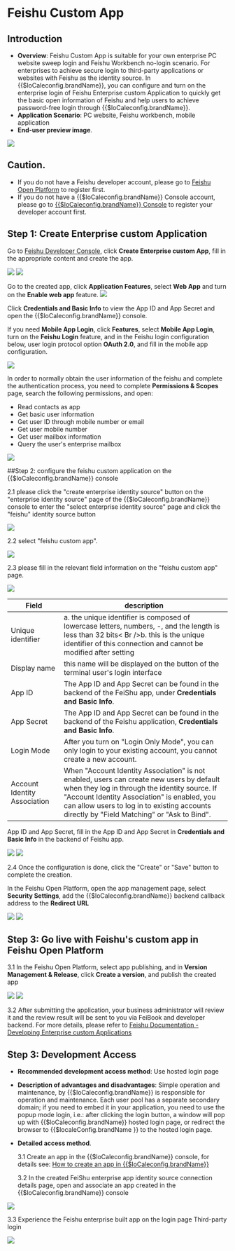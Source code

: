 # Feishu Custom App

<LastUpdated/>

## Introduction

- **Overview**: Feishu Custom App is suitable for your own enterprise PC website sweep login and Feishu Workbench no-login scenario. For enterprises to achieve secure login to third-party applications or websites with Feishu as the identity source. In {{$loCaleconfig.brandName}}, you can configure and turn on the enterprise login of Feishu Enterprise custom Application to quickly get the basic open information of Feishu and help users to achieve password-free login through {{$loCaleconfig.brandName}}.
- **Application Scenario**: PC website, Feishu workbench, mobile application
- **End-user preview image**.

<img src="./images/00.png" >

## Caution.

- If you do not have a Feishu developer account, please go to [Feishu Open Platform](https://open.feishu.cn/app) to register first.
- If you do not have a {{$loCaleconfig.brandName}} Console account, please go to [{{$loCaleconfig.brandName}} Console](https://authing.cn/) to register your developer account first.

## Step 1: Create Enterprise custom Application

Go to [Feishu Developer Console](https://open.feishu.cn/app), click **Create Enterprise custom App**, fill in the appropriate content and create the app.

<img src="./images/01.png" >

<img src="./images/02.png" >

Go to the created app, click **Application Features**, select **Web App** and turn on the **Enable web app** feature.
<img src="./images/04.png" >

Click **Credentials and Basic Info** to view the App ID and App Secret and open the {{$loCaleconfig.brandName}} console.

If you need **Mobile App Login**, click **Features**, select **Mobile App Login**, turn on the **Feishu Login** feature, and in the Feishu login configuration below, user login protocol option **OAuth 2.0**, and fill in the mobile app configuration.

<img src="./images/09.png" >

In order to normally obtain the user information of the feishu and complete the authentication process, you need to complete **Permissions & Scopes** page, search the following permissions, and open:

- Read contacts as app
- Get basic user information
- Get user ID through mobile number or email
- Get user mobile number
- Get user mailbox information
- Query the user's enterprise mailbox

<img src="./images/06.png" >

##Step 2: configure the feishu custom application on the {{$loCaleconfig.brandName}} console

2.1 please click the "create enterprise identity source" button on the "enterprise identity source" page of the {{$loCaleconfig.brandName}} console to enter the "select enterprise identity source" page and click the "feishu" identity source button

<img src="./images/12.png" >

2.2 select "feishu custom app".

<img src="./images/13.png" >

2.3 please fill in the relevant field information on the "feishu custom app" page.

<img src="./images/14.png" >

| Field                        | description                                                                                                                                                                                                                                                                             |
| ---------------------------- | --------------------------------------------------------------------------------------------------------------------------------------------------------------------------------------------------------------------------------------------------------------------------------------- |
| Unique identifier            | a. the unique identifier is composed of lowercase letters, numbers, -, and the length is less than 32 bits< Br />b. this is the unique identifier of this connection and cannot be modified after setting                                                                               |
| Display name                 | this name will be displayed on the button of the terminal user's login interface                                                                                                                                                                                                        |
| App ID                       | The App ID and App Secret can be found in the backend of the FeiShu app, under **Credentials and Basic Info**.                                                                                                                                                                   | App Secret |
| App Secret                   | The App ID and App Secret can be found in the backend of the Feishu application, **Credentials and Basic Info**.                                                                                                                                                                 | Login Mode |
| Login Mode                   | After you turn on "Login Only Mode", you can only login to your existing account, you cannot create a new account.                                                                                                                                                                      | Sign In Mode |
| Account Identity Association | When "Account Identity Association" is not enabled, users can create new users by default when they log in through the identity source. If "Account Identity Association" is enabled, you can allow users to log in to existing accounts directly by "Field Matching" or "Ask to Bind". | App ID |

App ID and App Secret, fill in the App ID and App Secret in **Credentials and Basic Info** in the backend of Feishu app.

<img src="./images/03.png" >

<img src="./images/10.png" >

2.4 Once the configuration is done, click the "Create" or "Save" button to complete the creation.

In the Feishu Open Platform, open the app management page, select **Security Settings**, add the {{$loCaleconfig.brandName}} backend callback address to the **Redirect URL**

<img src="./images/05.png" >

<img src="./images/10.png" >

## Step 3: Go live with Feishu's custom app in Feishu Open Platform

3.1 In the Feishu Open Platform, select app publishing, and in **Version Management & Release**, click **Create a version**, and publish the created app

<img src="./images/07.png" >

<img src="./images/08.png" >

3.2 After submitting the application, your business administrator will review it and the review result will be sent to you via FeiBook and developer backend. For more details, please refer to [Feishu Documentation - Developing Enterprise custom Applications](https://open.feishu.cn/document/uQjL04CN/ukzM04SOzQjL5MDN)

## Step 3: Development Access

- **Recommended development access method**: Use hosted login page

- **Description of advantages and disadvantages**: Simple operation and maintenance, by {{$loCaleconfig.brandName}} is responsible for operation and maintenance. Each user pool has a separate secondary domain; if you need to embed it in your application, you need to use the popup mode login, i.e.: after clicking the login button, a window will pop up with {{$loCaleconfig.brandName}} hosted login page, or redirect the browser to {{$localeConfig.brandName }} to the hosted login page.

- **Detailed access method**.

  3.1 Create an app in the {{$loCaleconfig.brandName}} console, for details see: [How to create an app in {{$loCaleconfig.brandName}}](https://docs.authing.cn/v2/guides/app/create-app.html)

  3.2 In the created FeiShu enterprise app identity source connection details page, open and associate an app created in the {{$loCaleconfig.brandName}} console

<img src="./images/15.png" >

3.3 Experience the Feishu enterprise built app on the login page Third-party login

<img src="./images/16.png" >
